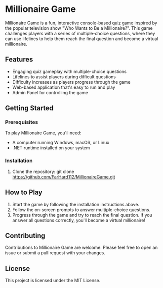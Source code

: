# Millionaire Game

Millionaire Game is a fun, interactive console-based quiz game inspired by the popular television show "Who Wants to Be a Millionaire?". This game challenges players with a series of multiple-choice questions, where they can use lifelines to help them reach the final question and become a virtual millionaire.

## Features

- Engaging quiz gameplay with multiple-choice questions
- Lifelines to assist players during difficult questions
- Difficulty increases as players progress through the game
- Web-based application that's easy to run and play
- Admin Panel for controlling the game 

## Getting Started

### Prerequisites

To play Millionaire Game, you'll need:

- A computer running Windows, macOS, or Linux
- .NET runtime installed on your system

### Installation

1. Clone the repository:
git clone https://github.com/FarHard112/MillionaireGame.git



## How to Play

1. Start the game by following the installation instructions above.
2. Follow the on-screen prompts to answer multiple-choice questions.
3. Progress through the game and try to reach the final question. If you answer all questions correctly, you'll become a virtual millionaire!

## Contributing

Contributions to Millionaire Game are welcome. Please feel free to open an issue or submit a pull request with your changes.

## License

This project is licensed under the MIT License.




